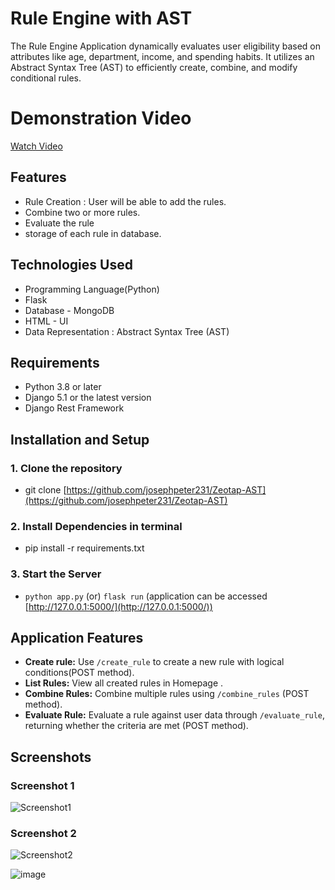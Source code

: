 # Rule Engine with AST

The Rule Engine Application dynamically evaluates user eligibility based on attributes like age, department, income, and spending habits. It utilizes an Abstract Syntax Tree (AST) to efficiently create, combine, and modify conditional rules.

# Demonstration Video

[Watch Video](Demo_video/demo.mp4)

## **Features**

- Rule Creation : User will be able to add the rules.
- Combine two or more rules.
- Evaluate the rule 
- storage of each rule in database.

## **Technologies Used**
- Programming Language(Python)
- Flask
- Database - MongoDB
- HTML - UI
- Data Representation : Abstract Syntax Tree (AST)
## **Requirements**

- Python 3.8 or later
- Django 5.1 or the latest version
- Django Rest Framework

## **Installation and Setup**

### 1. Clone the repository
- git clone [https://github.com/josephpeter231/Zeotap-AST](https://github.com/josephpeter231/Zeotap-AST)

### 2. Install Dependencies in terminal
- pip install -r requirements.txt


### 3. Start the Server
- `python app.py` (or) `flask run`
  (application can be accessed [http://127.0.0.1:5000/](http://127.0.0.1:5000/))

## Application Features
  - **Create rule:** Use `/create_rule` to create a new rule with logical conditions(POST method).
  - **List Rules:**  View all created rules in Homepage .
  - **Combine Rules:** Combine multiple rules using `/combine_rules` (POST method).
  - **Evaluate Rule:** Evaluate a rule against user data through `/evaluate_rule`, returning whether the criteria are met (POST method).

<!-- ## **Unit Tests**
1. Model: Testing the creation of a post and ensuring slugs are generated correctly
2. Only author can delete own post
- To Run the unit tests run the following commands in terminal
  - python manage.py migrate
  - python manage.py test (for running the testcases) -->
## Screenshots
### Screenshot 1
![Screenshot1](./screenshot/screenshot1.png)

### Screenshot 2
![Screenshot2](./screenshot/screenshot2.png)
 
  ![image](https://github.com/user-attachments/assets/44b294d6-feb0-442e-b106-00dde3479a7a)



